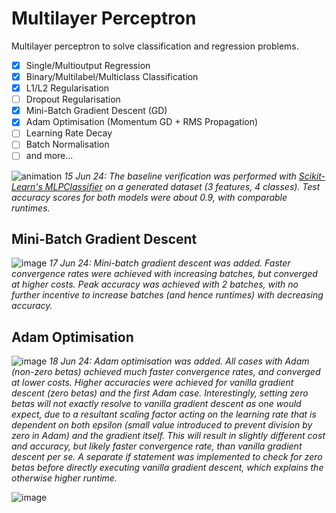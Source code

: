 # Multilayer Perceptron

Multilayer perceptron to solve classification and regression problems.

- [x] Single/Multioutput Regression
- [x] Binary/Multilabel/Multiclass Classification
- [x] L1/L2 Regularisation
- [ ] Dropout Regularisation
- [x] Mini-Batch Gradient Descent (GD)
- [x] Adam Optimisation (Momentum GD + RMS Propagation)
- [ ] Learning Rate Decay
- [ ] Batch Normalisation
- [ ] and more...

![animation](https://github.com/obdwinston/Multilayer-Perceptron/assets/104728656/d9d2cff9-ec53-461d-b136-94a981ca94f3)
_15 Jun 24: The baseline verification was performed with [Scikit-Learn's MLPClassifier](https://scikit-learn.org/stable/modules/generated/sklearn.neural_network.MLPClassifier.html) on a generated dataset (3 features, 4 classes). Test accuracy scores for both models were about 0.9, with comparable runtimes._

## Mini-Batch Gradient Descent
![image](https://github.com/obdwinston/Multilayer-Perceptron/assets/104728656/bb37e703-9f05-4672-8529-b942421f624b)
_17 Jun 24: Mini-batch gradient descent was added. Faster convergence rates were achieved with increasing batches, but converged at higher costs. Peak accuracy was achieved with 2 batches, with no further incentive to increase batches (and hence runtimes) with decreasing accuracy._

## Adam Optimisation
![image](https://github.com/obdwinston/Multilayer-Perceptron/assets/104728656/8006d38b-291c-45c3-a208-a9240f7b5605)
_18 Jun 24: Adam optimisation was added. All cases with Adam (non-zero betas) achieved much faster convergence rates, and converged at lower costs. Higher accuracies were achieved for vanilla gradient descent (zero betas) and the first Adam case. Interestingly, setting zero betas will not exactly resolve to vanilla gradient descent as one would expect, due to a resultant scaling factor acting on the learning rate that is dependent on both epsilon (small value introduced to prevent division by zero in Adam) and the gradient itself. This will result in slightly different cost and accuracy, but likely faster convergence rate, than vanilla gradient descent per se. A separate if statement was implemented to check for zero betas before directly executing vanilla gradient descent, which explains the otherwise higher runtime._

![image](https://github.com/obdwinston/Multilayer-Perceptron/assets/104728656/ff510b83-b871-405d-9313-f5566d9430b6)
